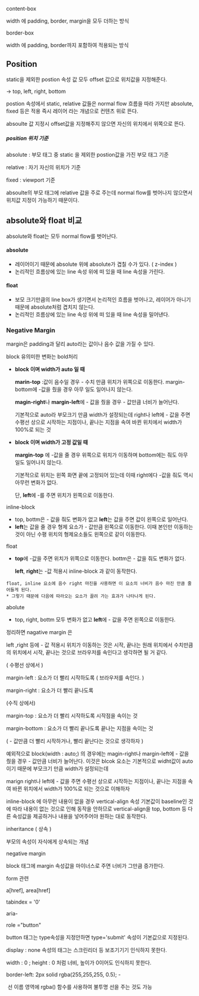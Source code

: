 

content-box 

width 에 padding, border, margin을 모두 더하는 방식

border-box

width 에 padding, border까지 포함하여 적용되는 방식





## Position

static을 제외한 postion 속성 값 모두 offset 값으로 위치값을 지정해준다.

-> top, left, right, bottom

postion 속성에서 static, relative 값들은 normal flow 흐름을 따라 가지만 absolute, fixed 등은 적용 즉시 레이어 라는 개념으로 컨텐츠 위로 뜬다.

absoulte 값 지정시 offset값을 지정해주지 않으면 자신의 위치에서 위쪽으로 뜬다.



##### position 위치 기준

absolute : 부모 태그 중 static 을 제외한 postion값을 가진 부모 태그 기준

relative : 자기 자신의 위치가 기준

fixed : viewport 기준



absoulte의 부모 태그에 relative 값을 주로 주는데 normal flow를 벗어나지 않으면서 위치값 지정이 가능하기 때문이다.





## absolute와 float 비교

absolute와 float는 모두 normal flow를 벗어난다.

#### absolute

- 레이어이기 때문에 absolute 위에 absolute가 겹칠 수가 있다. ( z-index )
- 논리적인 흐름상에 있는 line 속성 위에 떠 있을 때 line 속성을 가린다.



#### float

- 보모 크기만큼의 line box가 생기면서 논리적인 흐름을 벗어나고, 레이어가 아니기때문에 absolute처럼 겹치지 않는다.
- 논리적인 흐름상에 있는 line 속성 위에 떠 있을 때 line 속성을 밀어낸다.





### Negative Margin

margin은 padding과 달리 auto라는 값이나 음수 값을 가질 수 있다.



block																											                              유의미한 변화는 bold처리

- **block 이며 width가 auto 일 때** 

  **marin-top** :값이 음수일 경우 - 수치 만큼 위치가 위쪽으로 이동한다. margin-bottom에 -값을 줬을 경우 아무 일도 일어나지 않는다.

  **magin-right**나 **margin-left**에 - 값을 줬을 경우 - 값만큼 너비가 늘어난다.

  기본적으로 auto라 부모크기 만큼 width가 설정되는데 right나 left에 - 값을 주면 수평선 상으로 시작하는 지점이나, 끝나는 지점을 속여 바뀐 위치에서 width가 100%로 되는 것



- **block 이며 width가 고정 값일 때**

  **margin-top** 에 -값을 줄 경우 위쪽으로 위치가 이동하며 bottom에는 줘도 아무 일도 일어나지 않는다.

  기본적으로 위치는 왼쪽 화면 끝에 고정되어 있는데 이때 right에다 -값을 줘도 역시 아무런 변화가 없다.

  단, **left**에 -를 주면 위치가 왼쪽으로 이동한다.

  

inline-block

- top, bottm은 - 값을 줘도 변화가 없고 **left**는 값을 주면 값이 왼쪽으로 일어난다.
- **left**는 값을 줄 경우 형제 요소가 - 값만큼 왼쪽으로 이동한다. 이때 본인만 이동하는것이 아닌 수평 위치의 형제요소들도 왼쪽으로 같이 이동한다.



float

- **top**에 -값을 주면 위치가 위쪽으로 이동한다. bottm은 - 값을 줘도 변화가 없다.

  **left**, **right**는 -값 적용시 inline-block 과 같이 동작한다.

  

```
float, inline 요소에 음수 right 마진을 사용하면 이 요소의 너비가 음수 마진 만큼 줄어들게 된다.
* 그렇기 때문에 다음에 따라오는 요소가 끌려 가는 효과가 나타나게 된다.
```





abolute

- top, right, bottm 모두 변화가 없고 **left**에 - 값을 주면 왼쪽으로 이동한다.



정리하면 nagative margin 은

left ,right 등에 - 값 적용시 위치가 이동하는 것은 시작, 끝나는 원래 위치에서  수치만큼의 위치에서 시작, 끝나는 것으로 브라우저를 속인다고 생각하면 될 거 같다.



( 수평선 상에서 )

margin-left : 요소가 더 빨리 시작하도록 ( 브라우저를 속인다. )

margin-right : 요소가 더 빨리 끝나도록 



(수직 상에서)

margin-top : 요소가 더 빨리 시작하도록 시작점을 속이는 것

margin-bottom : 요소가 더 빨리 끝나도록  끝나는 지점을  속이는 것



( - 값만큼 더 빨리 시작하거나, 빨리 끝난다는 것으로 생각하자 )

예외적으로 block(width : auto;) 의 경우에는 magin-right나 margin-left에 - 값을 줬을 경우 - 값만큼 너비가 늘어난다. 이것은 blcok 요소는 기본적으로 widht값이 auto이기 때문에 부모크기 만큼 width가 설정되는데 

marign right나 left에 - 값을 주면 수평선 상으로 시작하는 지점이나, 끝나는 지점을 속여 바뀐 위치에서 width가 100%로 되는 것으로 이해하자





inline-block 에 아무런 내용이 없을 경우 vertical-align 속성 기본값이 baseline인 것에 따라 내용이 없는 것으로 인해 동작을 안하므로 vertical-align을 top, bottom 등 다른 속성값을 제공하거나 내용을 넣어주어야 원하는 대로 동작한다. 





inheritance ( 상속 )

부모의 속성이 자식에게 상속되는 개념



negative margin

block 태그에 margin 속성값을 마이너스로 주면 너비가 그만큼 증가한다.



form 관련

a[href], area[href]

tabindex = '0'

aria-

role ="button"



button 태그는 type속성을 지정안하면 type='submit' 속성이 기본값으로 지정된다.



display : none 속성의 태그는 스크린리더 등 보조기기기 인식하지 못한다.

width : 0 ; height : 0 처럼 너비, 높이가 0이어도 인식하지 못한다.



border-left: 2px solid rgba(255,255,255, 0.5); - 

​                                      선 이름 영역에 rgba() 함수를 사용하여 불투명 선을 주는 것도 가능